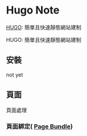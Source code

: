 # Hugo Note

[HUGO](https://gohugo.io/): 簡單且快速靜態網站建制

HUGO: 簡單且快速靜態網站建制

## 安裝

not yet

## 頁面

頁面處理

### 頁面綁定( [Page Bundle](page_bundle.md))
